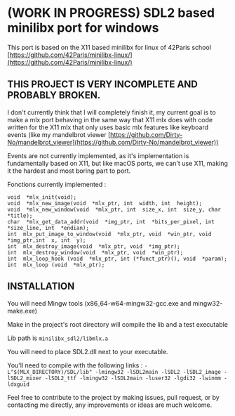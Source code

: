 
# (WORK IN PROGRESS) SDL2 based minilibx port for windows
This port is based on the X11 based minilibx for linux of 42Paris school [https://github.com/42Paris/minilibx-linux/](https://github.com/42Paris/minilibx-linux/)

## THIS PROJECT IS VERY INCOMPLETE  AND PROBABLY BROKEN.
I don't currently think that I will completely finish it, my current goal is to make a mlx port behaving in the same way that X11 mlx does with code written for the X11 mlx that only uses basic mlx features like keyboard events (like my mandelbrot viewer [https://github.com/Dirty-No/mandelbrot_viewer](https://github.com/Dirty-No/mandelbrot_viewer))

Events are not currently implemented, as it's implementation is fundamentally based on X11, but like macOS ports, we can't use X11, making it the hardest and most boring part to port.

Fonctions currently implemented  :

    void  *mlx_init(void);
    void  *mlx_new_image(void  *mlx_ptr, int  width, int  height);
    void  *mlx_new_window(void  *mlx_ptr, int  size_x, int  size_y, char  *title);
    char  *mlx_get_data_addr(void  *img_ptr, int  *bits_per_pixel, int  *size_line, int  *endian);
    int  mlx_put_image_to_window(void  *mlx_ptr, void  *win_ptr, void  *img_ptr,int  x, int  y);
    int  mlx_destroy_image(void  *mlx_ptr, void  *img_ptr);
    int  mlx_destroy_window(void  *mlx_ptr, void  *win_ptr);
    int  mlx_loop_hook (void  *mlx_ptr, int (*funct_ptr)(), void  *param);
    int  mlx_loop (void  *mlx_ptr);

## INSTALLATION
You will need Mingw tools (x86_64-w64-mingw32-gcc.exe and mingw32-make.exe)

Make in the project's root directory will compile the lib and a test executable

Lib path is `minilibx_sdl2/libmlx.a
`

You will need to place SDL2.dll next to your executable.

You'll need to compile with the following links :
 `-L"$(MLX_DIRECTORY)/SDL/lib" -lmingw32 -lSDL2main -lSDL2 -lSDL2_image -lSDL2_mixer -lSDL2_ttf -lmingw32 -lSDL2main -luser32 -lgdi32 -lwinmm -ldxguid`


Feel free to contribute to the project by making issues, pull request, or by contacting me directly, any improvements or ideas are much welcome.
